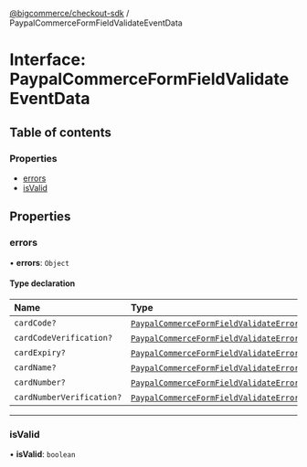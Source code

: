 [@bigcommerce/checkout-sdk](../README.md) / PaypalCommerceFormFieldValidateEventData

# Interface: PaypalCommerceFormFieldValidateEventData

## Table of contents

### Properties

- [errors](PaypalCommerceFormFieldValidateEventData.md#errors)
- [isValid](PaypalCommerceFormFieldValidateEventData.md#isvalid)

## Properties

### errors

• **errors**: `Object`

#### Type declaration

| Name | Type |
| :------ | :------ |
| `cardCode?` | [`PaypalCommerceFormFieldValidateErrorData`](PaypalCommerceFormFieldValidateErrorData.md)[] |
| `cardCodeVerification?` | [`PaypalCommerceFormFieldValidateErrorData`](PaypalCommerceFormFieldValidateErrorData.md)[] |
| `cardExpiry?` | [`PaypalCommerceFormFieldValidateErrorData`](PaypalCommerceFormFieldValidateErrorData.md)[] |
| `cardName?` | [`PaypalCommerceFormFieldValidateErrorData`](PaypalCommerceFormFieldValidateErrorData.md)[] |
| `cardNumber?` | [`PaypalCommerceFormFieldValidateErrorData`](PaypalCommerceFormFieldValidateErrorData.md)[] |
| `cardNumberVerification?` | [`PaypalCommerceFormFieldValidateErrorData`](PaypalCommerceFormFieldValidateErrorData.md)[] |

___

### isValid

• **isValid**: `boolean`
